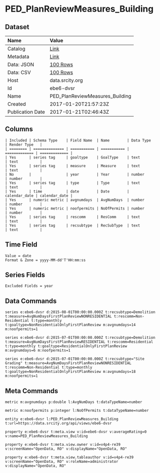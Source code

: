 # PED_PlanReviewMeasures_Building

## Dataset

| Name | Value |
| :--- | :---- |
| Catalog | [Link](https://catalog.data.gov/dataset/ped-planreviewmeasures-building) |
| Metadata | [Link](https://data.srcity.org/api/views/ebe6-dvsr) |
| Data: JSON | [100 Rows](https://data.srcity.org/api/views/ebe6-dvsr/rows.json?max_rows=100) |
| Data: CSV | [100 Rows](https://data.srcity.org/api/views/ebe6-dvsr/rows.csv?max_rows=100) |
| Host | data.srcity.org |
| Id | ebe6-dvsr |
| Name | PED_PlanReviewMeasures_Building |
| Created | 2017-01-20T21:57:23Z |
| Publication Date | 2017-01-21T02:46:43Z |

## Columns

```ls
| Included | Schema Type    | Field Name  | Name        | Data Type     | Render Type   |
| ======== | ============== | =========== | =========== | ============= | ============= |
| Yes      | series tag     | goaltype    | GoalType    | text          | text          |
| Yes      | series tag     | measure     | Measure     | text          | text          |
| No       |                | year        | Year        | number        | number        |
| Yes      | series tag     | type        | Type        | text          | text          |
| Yes      | time           | date        | Date        | calendar_date | calendar_date |
| Yes      | numeric metric | avgnumdays  | AvgNumDays  | number        | number        |
| Yes      | numeric metric | noofpermits | NoOfPermits | number        | number        |
| Yes      | series tag     | rescomm     | ResComm     | text          | text          |
| Yes      | series tag     | recsubtype  | RecSubType  | text          | text          |
```

## Time Field

```ls
Value = date
Format & Zone = yyyy-MM-dd'T'HH:mm:ss
```

## Series Fields

```ls
Excluded Fields = year
```

## Data Commands

```ls
series e:ebe6-dvsr d:2015-08-01T00:00:00.000Z t:recsubtype=Demolition t:measure=AvgNumDaysFirstPlanReviewNONRESIDENTIAL t:rescomm=Non-Residential t:type=monthly t:goaltype=NonResidentialOnlyFirstPlanReview m:avgnumdays=14 m:noofpermits=1

series e:ebe6-dvsr d:2015-07-01T00:00:00.000Z t:recsubtype=Demolition t:measure=AvgNumDaysFirstPlanReviewRESIDENTIAL t:rescomm=Residential t:type=monthly t:goaltype=ResidentialOnlyFirstPlanReview m:avgnumdays=6 m:noofpermits=1

series e:ebe6-dvsr d:2015-07-01T00:00:00.000Z t:recsubtype="Site Grading" t:measure=AvgNumDaysFirstPlanReviewNONRESIDENTIAL t:rescomm=Non-Residential t:type=monthly t:goaltype=NonResidentialOnlyFirstPlanReview m:avgnumdays=18 m:noofpermits=1
```

## Meta Commands

```ls
metric m:avgnumdays p:double l:AvgNumDays t:dataTypeName=number

metric m:noofpermits p:integer l:NoOfPermits t:dataTypeName=number

entity e:ebe6-dvsr l:PED_PlanReviewMeasures_Building t:url=https://data.srcity.org/api/views/ebe6-dvsr

property e:ebe6-dvsr t:meta.view v:id=ebe6-dvsr v:averageRating=0 v:name=PED_PlanReviewMeasures_Building

property e:ebe6-dvsr t:meta.view.owner v:id=v4p4-re39 v:screenName="OpenData, RO" v:displayName="OpenData, RO"

property e:ebe6-dvsr t:meta.view.tableauthor v:id=v4p4-re39 v:screenName="OpenData, RO" v:roleName=administrator v:displayName="OpenData, RO"
```